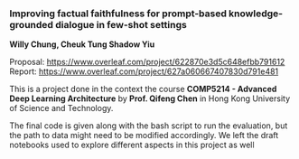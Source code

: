 ### Improving factual faithfulness for prompt-based knowledge-grounded dialogue in few-shot settings
**Willy Chung, Cheuk Tung Shadow Yiu**

Proposal: https://www.overleaf.com/project/622870e3d5c648efbb791612  
Report: https://www.overleaf.com/project/627a060667407830d791e481  

This is a project done in the context the course **COMP5214 - Advanced Deep Learning Architecture** by **Prof. Qifeng Chen** in Hong Kong University of Science and Technology.

The final code is given along with the bash script to run the evaluation, but the path to data might need to be modified accordingly. We left the draft notebooks used to explore different aspects in this project as well


